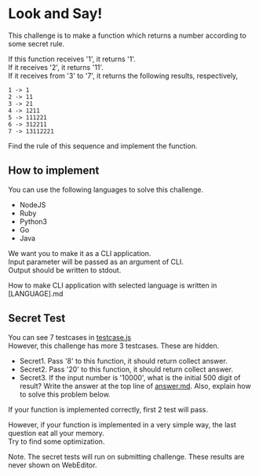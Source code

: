 # Look and Say!

This challenge is to make a function which returns a number according to some secret rule.

If this function receives '1', it returns '1'.   
If it receives '2', it returns '11'.  
If it receives from '3'  to '7', it returns the following results, respectively,

```
1 -> 1
2 -> 11
3 -> 21
4 -> 1211
5 -> 111221
6 -> 312211
7 -> 13112221
```

Find the rule of this sequence and implement the function.

## How to implement
You can use the following languages to solve this challenge.

- NodeJS
- Ruby
- Python3
- Go
- Java

We want you to make it as a CLI application.  
Input parameter will be passed as an argument of CLI.  
Output should be written to stdout.

How to make CLI application with selected language is written in [LANGUAGE].md

## Secret Test
You can see 7 testcases in [testcase.js](test/testcase.js)  
However, this challenge has more 3 testcases. These are hidden.

- Secret1. Pass '8' to this function, it should return collect answer.
- Secret2. Pass '20' to this function, it should return collect answer.
- Secret3. If the input number is '10000', what is the initial 500 digit of result? Write the answer at the top line of [answer.md](answer.md). Also, explain how to solve this problem below.

If your function is implemented correctly, first 2 test will pass.

However, if your function is implemented in a very simple way, the last question eat all your memory.  
Try to find some optimization.

Note. 
The secret tests will run on submitting challenge.
These results are never shown on WebEditor.
